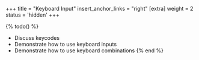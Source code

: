 +++
title = "Keyboard Input"
insert_anchor_links = "right"
[extra]
weight = 2
status = 'hidden'
+++

{% todo() %}

* Discuss keycodes
* Demonstrate how to use keyboard inputs
* Demonstrate how to use keyboard combinations
{% end %}
